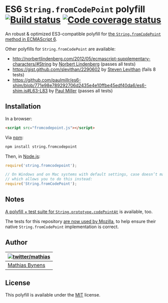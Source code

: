 # ES6 `String.fromCodePoint` polyfill [![Build status](https://travis-ci.org/mathiasbynens/String.fromCodePoint.svg?branch=master)](https://travis-ci.org/mathiasbynens/String.fromCodePoint) [![Code coverage status](http://img.shields.io/coveralls/mathiasbynens/String.fromCodePoint/master.svg)](https://coveralls.io/r/mathiasbynens/String.fromCodePoint)

An robust & optimized ES3-compatible polyfill for [the `String.fromCodePoint` method in ECMAScript 6](http://people.mozilla.org/~jorendorff/es6-draft.html#sec-string.fromcodepoint).

Other polyfills for `String.fromCodePoint` are available:

* <http://norbertlindenberg.com/2012/05/ecmascript-supplementary-characters/#String> by [Norbert Lindenberg](http://norbertlindenberg.com/) (passes all tests)
* <https://gist.github.com/slevithan/2290602> by [Steven Levithan](http://stevenlevithan.com/) (fails 8 tests)
* <https://github.com/paulmillr/es6-shim/blob/771e98e789292706d2435e4e10ffbe45edf40da6/es6-shim.js#L63-L83> by [Paul Miller](http://paulmillr.com/) (passes all tests)

## Installation

In a browser:

```html
<script src="fromcodepoint.js"></script>
```

Via [npm](http://npmjs.org/):

```bash
npm install string.fromcodepoint
```

Then, in [Node.js](http://nodejs.org/):

```js
require('string.fromcodepoint');

// On Windows and on Mac systems with default settings, case doesn’t matter,
// which allows you to do this instead:
require('String.fromCodePoint');
```

## Notes

[A polyfill + test suite for `String.prototype.codePointAt`](http://mths.be/codepointat) is available, too.

The tests for this repository [are now used by Mozilla](http://hg.mozilla.org/integration/mozilla-inbound/rev/2411714cd058), to help ensure their native `String.fromCodePoint` implementation is correct.

## Author

| [![twitter/mathias](https://gravatar.com/avatar/24e08a9ea84deb17ae121074d0f17125?s=70)](https://twitter.com/mathias "Follow @mathias on Twitter") |
|---|
| [Mathias Bynens](http://mathiasbynens.be/) |

## License

This polyfill is available under the [MIT](http://mths.be/mit) license.
